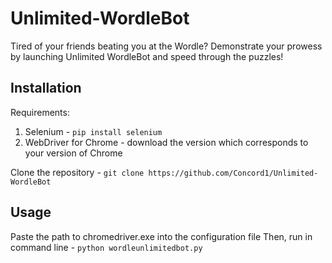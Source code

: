 # Unlimited-WordleBot
Tired of your friends beating you at the Wordle? Demonstrate your prowess by launching Unlimited WordleBot and speed through the puzzles!

## Installation
Requirements:
1. Selenium - `pip install selenium`
2. WebDriver for Chrome - download the version which corresponds to your version of Chrome 

Clone the repository - `git clone https://github.com/Concord1/Unlimited-WordleBot`

## Usage
Paste the path to chromedriver.exe into the configuration file
Then, run in command line - `python wordleunlimitedbot.py`





